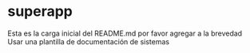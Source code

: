 # superapp
Esta es la carga inicial del README.md por favor agregar a la brevedad
Usar una plantilla de documentación de sistemas
